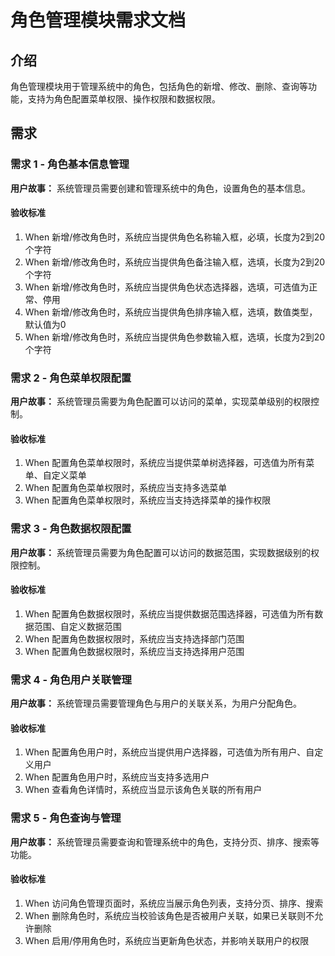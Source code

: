 # 角色管理模块需求文档
## 介绍
角色管理模块用于管理系统中的角色，包括角色的新增、修改、删除、查询等功能，支持为角色配置菜单权限、操作权限和数据权限。

## 需求
### 需求 1 - 角色基本信息管理
**用户故事：** 系统管理员需要创建和管理系统中的角色，设置角色的基本信息。

#### 验收标准
1. When 新增/修改角色时，系统应当提供角色名称输入框，必填，长度为2到20个字符
2. When 新增/修改角色时，系统应当提供角色备注输入框，选填，长度为2到20个字符
3. When 新增/修改角色时，系统应当提供角色状态选择器，选填，可选值为正常、停用
4. When 新增/修改角色时，系统应当提供角色排序输入框，选填，数值类型，默认值为0
5. When 新增/修改角色时，系统应当提供角色参数输入框，选填，长度为2到20个字符

### 需求 2 - 角色菜单权限配置
**用户故事：** 系统管理员需要为角色配置可以访问的菜单，实现菜单级别的权限控制。

#### 验收标准
1. When 配置角色菜单权限时，系统应当提供菜单树选择器，可选值为所有菜单、自定义菜单
2. When 配置角色菜单权限时，系统应当支持多选菜单
3. When 配置角色菜单权限时，系统应当支持选择菜单的操作权限

### 需求 3 - 角色数据权限配置
**用户故事：** 系统管理员需要为角色配置可以访问的数据范围，实现数据级别的权限控制。

#### 验收标准
1. When 配置角色数据权限时，系统应当提供数据范围选择器，可选值为所有数据范围、自定义数据范围
2. When 配置角色数据权限时，系统应当支持选择部门范围
3. When 配置角色数据权限时，系统应当支持选择用户范围

### 需求 4 - 角色用户关联管理
**用户故事：** 系统管理员需要管理角色与用户的关联关系，为用户分配角色。

#### 验收标准
1. When 配置角色用户时，系统应当提供用户选择器，可选值为所有用户、自定义用户
2. When 配置角色用户时，系统应当支持多选用户
3. When 查看角色详情时，系统应当显示该角色关联的所有用户

### 需求 5 - 角色查询与管理
**用户故事：** 系统管理员需要查询和管理系统中的角色，支持分页、排序、搜索等功能。

#### 验收标准
1. When 访问角色管理页面时，系统应当展示角色列表，支持分页、排序、搜索
2. When 删除角色时，系统应当校验该角色是否被用户关联，如果已关联则不允许删除
3. When 启用/停用角色时，系统应当更新角色状态，并影响关联用户的权限